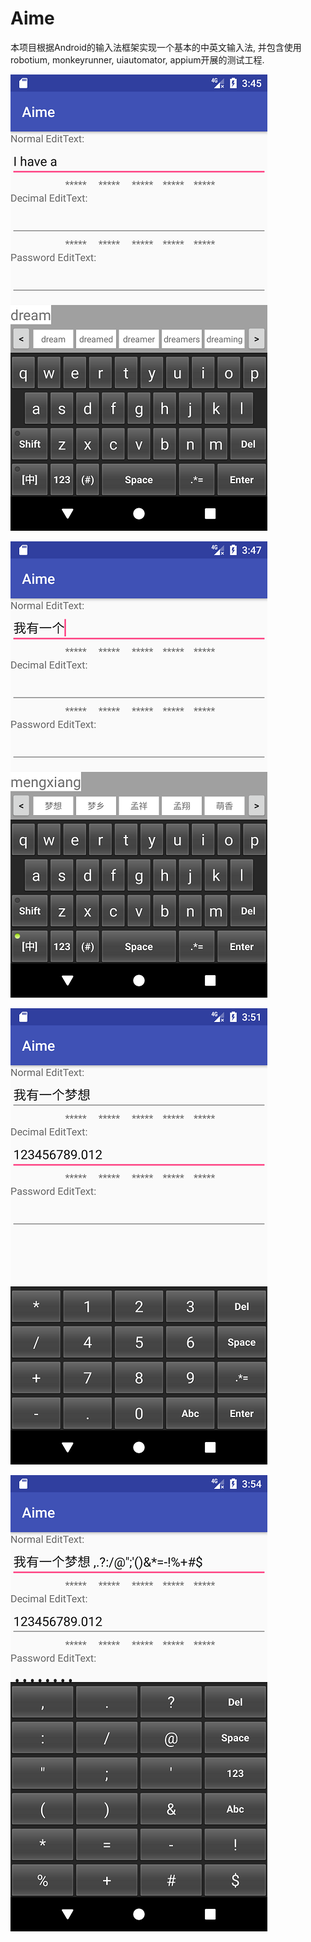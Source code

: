 # Aime

本项目根据Android的输入法框架实现一个基本的中英文输入法, 并包含使用robotium, monkeyrunner, uiautomator, appium开展的测试工程.

![image](https://raw.githubusercontent.com/terry-hjj/Aime/master/images/1.png)

![image](https://raw.githubusercontent.com/terry-hjj/Aime/master/images/2.png)

![image](https://raw.githubusercontent.com/terry-hjj/Aime/master/images/3.png)

![image](https://raw.githubusercontent.com/terry-hjj/Aime/master/images/4.png)

